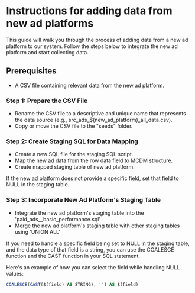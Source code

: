 # Instructions for adding data from new ad platforms
This guide will walk you through the process of adding data from a new ad platform to our system. Follow the steps below to integrate the new ad platform and start collecting data.

## Prerequisites
- A CSV file containing relevant data from the new ad platform.

### Step 1: Prepare the CSV File
- Rename the CSV file to a descriptive and unique name that represents the data source (e.g., src_ads_$(new_ad_platform)_all_data.csv).
- Copy or move the CSV file to the "seeds" folder.

### Step 2: Create Staging SQL for Data Mapping
- Create a new SQL file for the staging SQL script.
- Map the new ad data from the row data field to MCDM structure.
- Create mapped staging table of new ad platform.

If the new ad platform does not provide a specific field, set that field to NULL in the staging table.

### Step 3: Incorporate New Ad Platform's Staging Table
- Integrate the new ad platform's staging table into the 'paid_ads__basic_performance.sql'
- Merge the new ad platform's staging table with other staging tables using 'UNION ALL'

If you need to handle a specific field being set to NULL in the staging table, and the data type of that field is a string, you can use the COALESCE function and the CAST function in your SQL statement.

Here's an example of how you can select the field while handling NULL values:
```sql
COALESCE(CAST($(field) AS STRING), '') AS $(field)